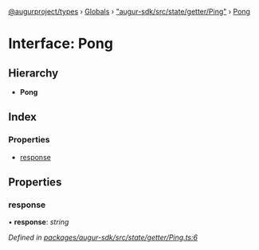 [@augurproject/types](../README.md) › [Globals](../globals.md) › ["augur-sdk/src/state/getter/Ping"](../modules/_augur_sdk_src_state_getter_ping_.md) › [Pong](_augur_sdk_src_state_getter_ping_.pong.md)

# Interface: Pong

## Hierarchy

* **Pong**

## Index

### Properties

* [response](_augur_sdk_src_state_getter_ping_.pong.md#response)

## Properties

###  response

• **response**: *string*

*Defined in [packages/augur-sdk/src/state/getter/Ping.ts:6](https://github.com/AugurProject/augur/blob/69c4be52bf/packages/augur-sdk/src/state/getter/Ping.ts#L6)*
